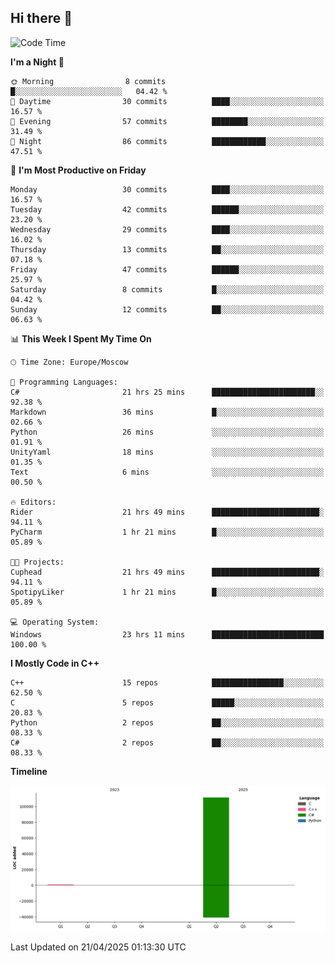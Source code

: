 ## Hi there 👋

<!--
**wxrstvrsn/wxrstvrsn** is a ✨ _special_ ✨ repository because its `README.md` (this file) appears on your GitHub profile.

Here are some ideas to get you started:

- 🔭 I’m currently working on ...
- 🌱 I’m currently learning ...
- 👯 I’m looking to collaborate on ...
- 🤔 I’m looking for help with ...
- 💬 Ask me about ...
- 📫 How to reach me: ...
- 😄 Pronouns: ...
- ⚡ Fun fact: ...
-->
<!--START_SECTION:waka-->
![Code Time](http://img.shields.io/badge/Code%20Time-24%20hrs%2016%20mins-blue)

**I'm a Night 🦉** 

```text
🌞 Morning                8 commits           █░░░░░░░░░░░░░░░░░░░░░░░░   04.42 % 
🌆 Daytime                30 commits          ████░░░░░░░░░░░░░░░░░░░░░   16.57 % 
🌃 Evening                57 commits          ████████░░░░░░░░░░░░░░░░░   31.49 % 
🌙 Night                  86 commits          ████████████░░░░░░░░░░░░░   47.51 % 
```
📅 **I'm Most Productive on Friday** 

```text
Monday                   30 commits          ████░░░░░░░░░░░░░░░░░░░░░   16.57 % 
Tuesday                  42 commits          ██████░░░░░░░░░░░░░░░░░░░   23.20 % 
Wednesday                29 commits          ████░░░░░░░░░░░░░░░░░░░░░   16.02 % 
Thursday                 13 commits          ██░░░░░░░░░░░░░░░░░░░░░░░   07.18 % 
Friday                   47 commits          ██████░░░░░░░░░░░░░░░░░░░   25.97 % 
Saturday                 8 commits           █░░░░░░░░░░░░░░░░░░░░░░░░   04.42 % 
Sunday                   12 commits          ██░░░░░░░░░░░░░░░░░░░░░░░   06.63 % 
```


📊 **This Week I Spent My Time On** 

```text
🕑︎ Time Zone: Europe/Moscow

💬 Programming Languages: 
C#                       21 hrs 25 mins      ███████████████████████░░   92.38 % 
Markdown                 36 mins             █░░░░░░░░░░░░░░░░░░░░░░░░   02.66 % 
Python                   26 mins             ░░░░░░░░░░░░░░░░░░░░░░░░░   01.91 % 
UnityYaml                18 mins             ░░░░░░░░░░░░░░░░░░░░░░░░░   01.35 % 
Text                     6 mins              ░░░░░░░░░░░░░░░░░░░░░░░░░   00.50 % 

🔥 Editors: 
Rider                    21 hrs 49 mins      ████████████████████████░   94.11 % 
PyCharm                  1 hr 21 mins        █░░░░░░░░░░░░░░░░░░░░░░░░   05.89 % 

🐱‍💻 Projects: 
Cuphead                  21 hrs 49 mins      ████████████████████████░   94.11 % 
SpotipyLiker             1 hr 21 mins        █░░░░░░░░░░░░░░░░░░░░░░░░   05.89 % 

💻 Operating System: 
Windows                  23 hrs 11 mins      █████████████████████████   100.00 % 
```

**I Mostly Code in C++** 

```text
C++                      15 repos            ████████████████░░░░░░░░░   62.50 % 
C                        5 repos             █████░░░░░░░░░░░░░░░░░░░░   20.83 % 
Python                   2 repos             ██░░░░░░░░░░░░░░░░░░░░░░░   08.33 % 
C#                       2 repos             ██░░░░░░░░░░░░░░░░░░░░░░░   08.33 % 
```



**Timeline**

![Lines of Code chart](https://raw.githubusercontent.com/wxrstvrsn/wxrstvrsn/main/assets/bar_graph.png)


 Last Updated on 21/04/2025 01:13:30 UTC
<!--END_SECTION:waka-->
